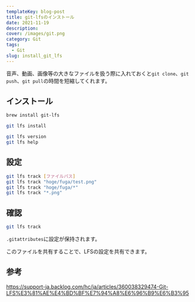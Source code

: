 ```yaml
---
templateKey: blog-post
title: git-lfsのインストール
date: 2021-11-19
description: 
cover: /images/git.png
category: Git
tags:
  - Git
slug: install_git_lfs
---
```

  
音声、動画、画像等の大きなファイルを扱う際に入れておくと`git clone`、`git push`、`git pull`の時間を短縮してくれます。

## インストール

```bash
brew install git-lfs
```

```bash
git lfs install
```

```bash
git lfs version
git lfs help
```

## 設定

```bash
git lfs track [ファイルパス]
git lfs track "hoge/fuga/test.png"
git lfs track "hoge/fuga/*"
git lfs track "*.png"
```

## 確認

```bash
git lfs track
```

`.gitattributes`に設定が保持されます。

このファイルを共有することで、LFSの設定を共有できます。


## 参考

<https://support-ja.backlog.com/hc/ja/articles/360038329474-Git-LFS%E3%81%AE%E4%BD%BF%E7%94%A8%E6%96%B9%E6%B3%95>
